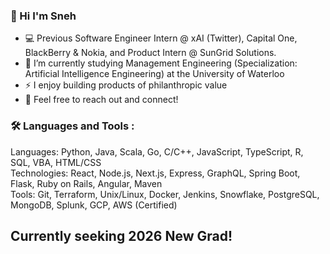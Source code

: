 ### 👋 Hi I'm Sneh

- 💻 Previous Software Engineer Intern @ xAI (Twitter), Capital One, BlackBerry & Nokia, and Product Intern @ SunGrid Solutions. 
- 🔭 I’m currently studying Management Engineering (Specialization: Artificial Intelligence Engineering) at the University of Waterloo
- ⚡ I enjoy building products of philanthropic value 
- 👯 Feel free to reach out and connect! 


### 🛠 Languages and Tools :
Languages: Python, Java, Scala, Go, C/C++, JavaScript, TypeScript, R, SQL, VBA, HTML/CSS <br/>
Technologies:  React, Node.js, Next.js, Express, GraphQL, Spring Boot, Flask, Ruby on Rails, Angular, Maven <br/>
Tools: Git, Terraform, Unix/Linux, Docker, Jenkins, Snowflake, PostgreSQL, MongoDB, Splunk, GCP, AWS (Certified)


## Currently seeking 2026 New Grad!
